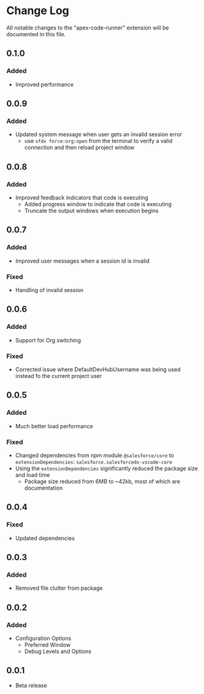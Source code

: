 # Change Log

All notable changes to the "apex-code-runner" extension will be documented in this file.

## 0.1.0

### Added

- Improved performance

## 0.0.9

### Added

- Updated system message when user gets an invalid session error
  - use `sfdx force:org:open` from the terminal to verify a valid connection and then reload project window

## 0.0.8

### Added

- Improved feedback indicators that code is executing
  - Added progress window to indicate that code is executing
  - Truncate the output windows when execution begins

## 0.0.7

### Added

- Improved user messages when a session id is invalid

### Fixed

- Handling of invalid session

## 0.0.6

### Added

- Support for Org switching

### Fixed

- Corrected issue where DefaultDevHubUsername was being used instead fo the current project user

## 0.0.5

### Added

- Much better load performance

### Fixed

- Changed dependencies from npm module `@salesforce/core` to  `extensionDependencies`: `salesforce.salesforcedx-vscode-core`
- Using the `extensionDependencies` significantly reduced the package size and load time
  - Package size reduced from 6MB to ~42kb, most of which are documentation

## 0.0.4

### Fixed

- Updated dependencies

## 0.0.3

### Added

- Removed file clutter from package

## 0.0.2

### Added

- Configuration Options
  - Preferred Window
  - Debug Levels and Options

## 0.0.1

- Beta release
